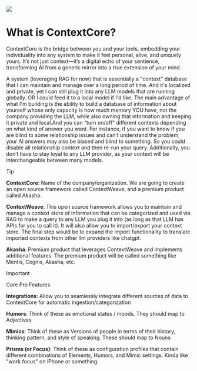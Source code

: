 ![](https://lh7-rt.googleusercontent.com/docsz/AD_4nXclc23Ah4X-B_q9a_Amw3D-vxJF43Yp4Ms7_r4VJK8eIQs1pgIsYRFtTc0ZlKg9tqVW1Da2xNka1dB3zrGUlwRI9bzcM_3dCVkTxZ0C3_r-sFS9PfwQIEpzEnTCAiV6T2NgYOWg4Q?key=GgJlJs81vZ1Rn7pNNxesjX_J)

# What is ContextCore? 
ContextCore is the bridge between you and your tools, embedding your individuality into any system to make it feel personal, alive, and uniquely yours. It’s not just context—it’s a digital echo of your sentience, transforming AI from a generic mirror into a true extension of your mind.

A system (leveraging RAG for now) that is essentially a "context" database that I can maintain and manage over a long period of time. And it's localized and private, yet I can still plug it into any LLM models that are running globally. OR I could feed it to a local model if I'd like. The main advantage of what I'm building is the ability to build a database of information about yourself whose only capacity is how much memory YOU have, not the company providing the LLM, while also owning that information and keeping it private and local.And you can “turn on/off” different contexts depending on what kind of answer you want. For instance, if you want to know if you are blind to some relationship issues and can’t understand the problem, your AI answers may also be biased and blind to something. So you could disable all relationship context and then re-run your query. Additionally, you don’t have to stay loyal to any LLM provider, as your context will be interchangeable between many models.

> [!TIP]
> **ContextCore**:
> Name of the company/organization. We are going to create an open source framework called ContextWeave, and a premium product called Akasha. 
> 
> **ContextWeave**:
> This open source framework allows you to maintain and manage a context store of information that can be categorized and used via RAG to make a query to any LLM you plug it into (as long as that LLM has APIs for you to call it). It will also allow you to import/export your context store. The final step would be to expand the import functionality to translate imported contexts from other llm providers like chatgpt.  
> 
> **Akasha**:
> Premium product that leverages ContextWeave and implements additional features. The premium product will be called something like Mentis, Cognis, Akasha, etc. 

> [!IMPORTANT]
> Core Pro Features
> 
> **Integrations**: Allow you to seamlessly integrate different sources of data to ContextCore for automatic ingestion/categorization  
> 
> **Humors**: Think of these as emotional states / moods. They should map to Adjectives
> 
> **Mimics**: Think of these as Versions of people in terms of their history, thinking pattern, and style of speaking. These should map to Nouns
> 
> **Prisms (or Focus)**: Think of these as configuration profiles that contain different combinations of Elements, Humors, and Mimic settings. Kinda like "work focus" on iPhone or something.

